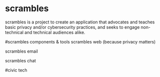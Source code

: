# scrambles
scrambles is a project to create an application that advocates and teaches basic privacy and/or cybersecurity practices, and seeks to engage non-technical and technical audiences alike.

#scrambles components & tools
scrambles web (because privacy matters)

scrambles email

scrambles chat

#civic tech
